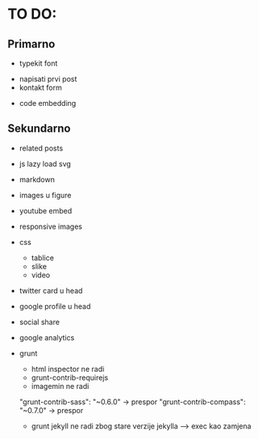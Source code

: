 TO DO:
======

## Primarno

+ typekit font
- napisati prvi post
- kontakt form
+ code embedding

## Sekundarno

- related posts

- js lazy load svg

- markdown
 - images u figure
 + youtube embed

- responsive images

- css
	- tablice
	- slike
	- video

- twitter card u head
- google profile u head
- social share
- google analytics

- grunt
	- html inspector ne radi
	- grunt-contrib-requirejs
	- imagemin ne radi

	"grunt-contrib-sass": "~0.6.0" -> prespor
	"grunt-contrib-compass": "~0.7.0" -> prespor
	
	- grunt jekyll ne radi zbog stare verzije jekylla --> exec kao zamjena
